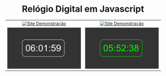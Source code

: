 <h1 align="center">Relógio Digital em Javascript</h1>

<table align="center">
  <tr>
    <td align="center">
      <a href="https://asasdev.com.br/relogio/index1.html">
         <img src="https://img.shields.io/badge/Site%20Demonstração-Acessar-0d6efd?style=for-the-badge" alt="Site Demonstração">
      </a>
    </td>
    <td align="center">
      <a href="https://asasdev.com.br/relogio/index.html">
         <img src="https://img.shields.io/badge/Site%20Demonstração-Acessar-0d6efd?style=for-the-badge" alt="Site Demonstração">
      </a>
    </td>
  </tr>
  <tr>
    <td align="center">
      <img src="relogio_branco.png" alt="Imagem 1" width="400"/>
    </td>
    <td align="center">
      <img src="relogio_verde.png" alt="Imagem 2" width="400"/>
    </td>
  </tr>
</table>
